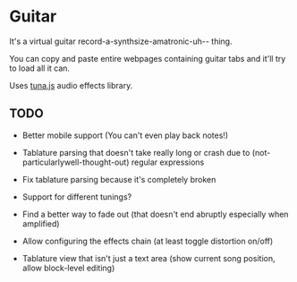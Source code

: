 
Guitar
======

It's a virtual guitar record-a-synthsize-amatronic-uh-- thing.

You can copy and paste entire webpages containing guitar tabs and it'll try to load all it can.




Uses <a href="https://github.com/Dinahmoe/tuna">tuna.js</a> audio effects library.

## TODO

* Better mobile support
  (You can't even play back notes!)

* Tablature parsing that doesn't take really long or crash due to
  (not-particularlywell-thought-out) regular expressions

* Fix tablature parsing because it's completely broken

* Support for different tunings?

* Find a better way to fade out
  (that doesn't end abruptly especially when amplified)

* Allow configuring the effects chain
  (at least toggle distortion on/off)

* Tablature view that isn't just a text area
  (show current song position, allow block-level editing)

